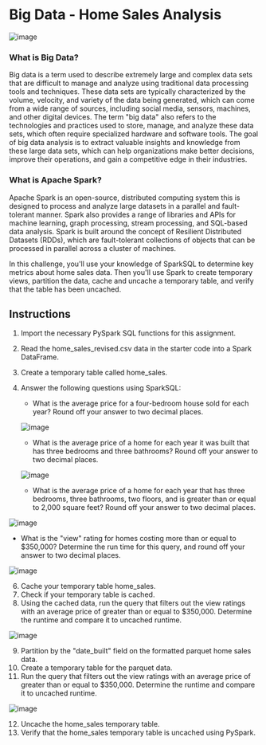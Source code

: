 # Big Data - Home Sales Analysis

![image](https://user-images.githubusercontent.com/116117065/231039411-2289f888-4bfb-43c4-9c31-cf3e59a3a582.png)

### What is Big Data?

Big data is a term used to describe extremely large and complex data sets that are difficult to manage and analyze using traditional data processing tools and techniques. These data sets are typically characterized by the volume, velocity, and variety of the data being generated, which can come from a wide range of sources, including social media, sensors, machines, and other digital devices. The term "big data" also refers to the technologies and practices used to store, manage, and analyze these data sets, which often require specialized hardware and software tools. The goal of big data analysis is to extract valuable insights and knowledge from these large data sets, which can help organizations make better decisions, improve their operations, and gain a competitive edge in their industries.

### What is Apache Spark?

Apache Spark is an open-source, distributed computing system this is designed to process and analyze large datasets in a parallel and fault-tolerant manner. 
Spark also provides a range of libraries and APIs for machine learning, graph processing, stream processing, and SQL-based data analysis.
Spark is built around the concept of Resilient Distributed Datasets (RDDs), which are fault-tolerant collections of objects that can be processed in parallel across a cluster of machines. 


In this challenge, you'll use your knowledge of SparkSQL to determine key metrics about home sales data. Then you'll use Spark to create temporary views, partition the data, cache and uncache a temporary table, and verify that the table has been uncached.

## Instructions

1. Import the necessary PySpark SQL functions for this assignment.
2. Read the home_sales_revised.csv data in the starter code into a Spark DataFrame.
3. Create a temporary table called home_sales.

4. Answer the following questions using SparkSQL:
    * What is the average price for a four-bedroom house sold for each year? Round off your answer to two decimal places.
    
    ![image](https://user-images.githubusercontent.com/116117065/231318073-73c849aa-d9e7-406d-b9b1-d3be1d804a91.png)


    
    
    * What is the average price of a home for each year it was built that has three bedrooms and three bathrooms? Round off your answer to two decimal places.
    
    ![image](https://user-images.githubusercontent.com/116117065/231318160-2cc4d9c3-d937-413e-b06a-d85a60b313b2.png)


    
    
    * What is the average price of a home for each year that has three bedrooms, three bathrooms, two floors, and is greater than or equal to 2,000 square feet? Round off your answer to two decimal places.
    
  ![image](https://user-images.githubusercontent.com/116117065/231318263-b626081b-e5e9-45e6-95a6-8618fb45353a.png)


    
    
   * What is the "view" rating for homes costing more than or equal to $350,000? Determine the run time for this query, and round off your answer to two decimal places.
    
   
   ![image](https://user-images.githubusercontent.com/116117065/231318382-58df92fa-e656-4da7-a0a5-bf6f6b5e27bb.png)





6. Cache your temporary table home_sales.
7. Check if your temporary table is cached.
8. Using the cached data, run the query that filters out the view ratings with an average price of greater than or equal to $350,000. Determine the runtime and compare it to uncached runtime.

![image](https://user-images.githubusercontent.com/116117065/231318696-73546d95-dde3-4dcd-b846-a5ab41eb646d.png)



9. Partition by the "date_built" field on the formatted parquet home sales data.
10. Create a temporary table for the parquet data.
11. Run the query that filters out the view ratings with an average price of greater than or equal to $350,000. Determine the runtime and compare it to uncached runtime.

![image](https://user-images.githubusercontent.com/116117065/231318636-6e51c9f4-baba-4788-af92-6b77a82e23f3.png)



12. Uncache the home_sales temporary table.
13. Verify that the home_sales temporary table is uncached using PySpark.
